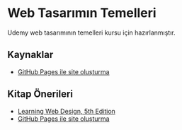 # Web Tasarımın Temelleri

Udemy web tasarımının temelleri kursu için hazırlanmıştır.

## Kaynaklar

* [GitHub Pages ile site oluşturma](https://help.github.com/en/github/working-with-github-pages/creating-a-github-pages-site)

## Kitap Önerileri

* [Learning Web Design, 5th Edition](https://www.google.com/search?q=Learning+Web+Design%2C+5th+Edition)
* [GitHub Pages ile site oluşturma](https://help.github.com/en/github/working-with-github-pages/creating-a-github-pages-site)
